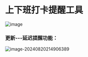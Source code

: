 #  **上下班打卡提醒工具**
![image](https://github.com/user-attachments/assets/3a68a274-a0dd-4a23-a476-f6be6200bbed)



### 更新---延迟提醒功能：

![image-20240820214906389](README/image-20240820214906389.png)

